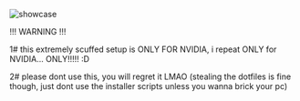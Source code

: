 ![showcase](https://github.com/user-attachments/assets/b2b0dc49-38b4-4b71-9255-abf57463aa20)

!!! WARNING !!!

1# this extremely scuffed setup is ONLY FOR NVIDIA, i repeat ONLY for NVIDIA... ONLY!!!!! :D

2# please dont use this, you will regret it LMAO (stealing the dotfiles is fine though, just dont use the installer scripts unless you wanna brick your pc)
